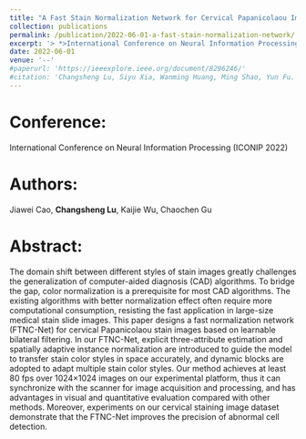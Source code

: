 ```yaml
---
title: "A Fast Stain Normalization Network for Cervical Papanicolaou Images"
collection: publications
permalink: /publication/2022-06-01-a-fast-stain-normalization-network/
excerpt: '> *>International Conference on Neural Information Processing (ICONIP 2022, to appear)*<br>*>Jiawei Cao, **Changsheng Lu**, Kaijie Wu, Chaochen Gu*<br>>The domain shift between different styles of stain images greatly challenges the generalization of computer-aided diagnosis (CAD) algorithms. To bridge the gap, color normalization is a prerequisite for most CAD algorithms. This paper designs a fast normalization network (FTNC-Net) for cervical Papanicolaou stain images based on learnable bilateral filtering.'
date: 2022-06-01
venue: '--'
#paperurl: 'https://ieeexplore.ieee.org/document/8296246/'
#citation: 'Changsheng Lu, Siyu Xia, Wanming Huang, Ming Shao, Yun Fu. Circle Detection by Arc-support Line Segments. In: The 24rd IEEE International Conference on Image Processing (ICIP).'
---
```


Conference:  
===  
International Conference on Neural Information Processing (ICONIP 2022)

Authors: 
===
Jiawei Cao, **Changsheng Lu**, Kaijie Wu, Chaochen Gu

Abstract: 
===
The domain shift between different styles of stain images greatly challenges the generalization of computer-aided diagnosis (CAD) algorithms. To bridge the gap, color normalization is a prerequisite for most CAD algorithms. The existing algorithms with better normalization effect often require more computational consumption, resisting the fast application in large-size medical stain slide images. This paper designs a fast normalization network (FTNC-Net) for cervical Papanicolaou stain images based on learnable bilateral filtering. In our FTNC-Net, explicit three-attribute estimation and spatially adaptive instance normalization are introduced to guide the model to transfer stain color styles in space accurately, and dynamic blocks are adopted to adapt multiple stain color styles. Our method achieves at least 80 fps over 1024×1024 images on our experimental platform, thus it can synchronize with the scanner for image acquisition and processing, and has advantages in visual and quantitative evaluation compared with other methods. Moreover, experiments on our cervical staining image dataset demonstrate that the FTNC-Net improves the precision of abnormal cell detection.  
